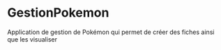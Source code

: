 # GestionPokemon

Application de gestion de Pokémon qui permet de créer des fiches ainsi que les visualiser
